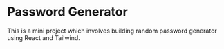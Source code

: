 # Password Generator

This is a mini project which involves building random password generator using React and Tailwind.
